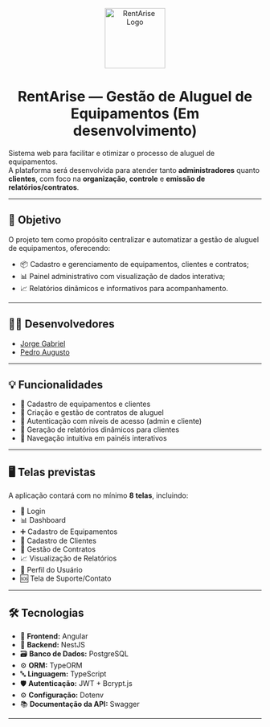 <p align="center">
  <img src="Logo-mão_RentArise.PNG" alt="RentArise Logo" width="120" />
</p>

<h1 align="center">RentArise — Gestão de Aluguel de Equipamentos (Em desenvolvimento)</h1>

Sistema web para facilitar e otimizar o processo de aluguel de equipamentos.  
A plataforma será desenvolvida para atender tanto **administradores** quanto **clientes**, com foco na **organização**, **controle** e **emissão de relatórios/contratos**.

---

## 🎯 Objetivo

O projeto tem como propósito centralizar e automatizar a gestão de aluguel de equipamentos, oferecendo:

- 📦 Cadastro e gerenciamento de equipamentos, clientes e contratos;
- 📊 Painel administrativo com visualização de dados interativa;
- 📈 Relatórios dinâmicos e informativos para acompanhamento.

---

## 🧑‍💻 Desenvolvedores 

- [Jorge Gabriel](https://github.com/J0rgeGabriel)  
- [Pedro Augusto](https://github.com/Airesp4)

---

## 💡 Funcionalidades

- 📝 Cadastro de equipamentos e clientes  
- 📁 Criação e gestão de contratos de aluguel  
- 🔐 Autenticação com níveis de acesso (admin e cliente)  
- 📄 Geração de relatórios dinâmicos para clientes  
- 🧭 Navegação intuitiva em painéis interativos  

---

## 🖥️ Telas previstas

A aplicação contará com no mínimo **8 telas**, incluindo:

- 🔑 Login  
- 📊 Dashboard  
- ➕ Cadastro de Equipamentos  
- 👥 Cadastro de Clientes  
- 📄 Gestão de Contratos  
- 📈 Visualização de Relatórios  
- 🙍 Perfil do Usuário  
- 🆘 Tela de Suporte/Contato  

---

## 🛠️ Tecnologias

- 🧩 **Frontend:** Angular  
- 🧠 **Backend:** NestJS  
- 🗃️ **Banco de Dados:** PostgreSQL  
- ⚙️ **ORM:** TypeORM  
- 🔤 **Linguagem:** TypeScript  
- 🛡️ **Autenticação:** JWT + Bcrypt.js  
- ⚙️ **Configuração:** Dotenv  
- 📚 **Documentação da API:** Swagger  

---